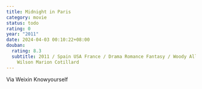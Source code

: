 ```yaml
---
title: Midnight in Paris
category: movie
status: todo
rating: 0
year: "2011"
date: 2024-04-03 00:10:22+08:00
douban:
  rating: 8.3
  subtitle: 2011 / Spain USA France / Drama Romance Fantasy / Woody Allen / Owen
    Wilson Marion Cotillard
---
```


Via Weixin Knowyourself
